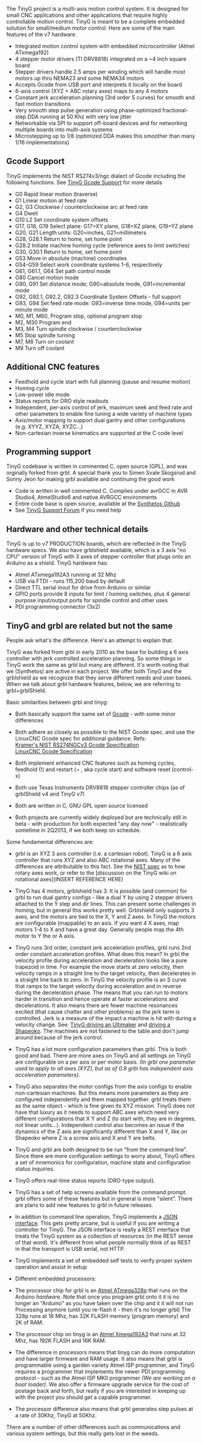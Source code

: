 The TinyG project is a multi-axis motion control system. It is designed for small CNC applications and other applications that require highly controllable motion control. TinyG is meant to be a complete embedded solution for small/medium motor control. Here are some of the main features of the v7 hardware.

* Integrated motion control system with embedded microcontroller (Atmel ATxmega192) 
* 4 stepper motor drivers (TI DRV8818) integrated on a ~4 inch square board 
* Stepper drivers handle 2.5 amps per winding which will handle most motors up thru NEMA23 and some NEMA34 motors 
* Accepts Gcode from USB port and interprets it locally on the board 
* 6-axis control (XYZ + ABC rotary axes) maps to any 4 motors
* Constant jerk acceleration planning (3rd order S curves) for smooth and fast motion transitions
* Very smooth step pulse generation using phase-optimized fractional-step DDA running at 50 Khz with very low jitter
* Networkable via SPI to support off-board devices and for networking multiple boards into multi-axis systems
* Microstepping up to 1/8 (optimized DDA makes this smoother than many 1/16 implementations)

## Gcode Support
TinyG implements the NIST RS274v3/ngc dialect of Gcode including the following functions. See [TinyG Gcode Support](https://github.com/synthetos/TinyG/wiki/TinyG-Gcode-Support) for more details 

* G0 Rapid linear motion (traverse)
* G1 Linear motion at feed rate
* G2, G3 Clockwise / counterclockwise arc at feed rate
* G4 Dwell
* G10 L2 Set coordinate system offsets 
* G17, G18, G19 Select plane: G17=XY plane, G18=XZ plane, G19=YZ plane
* G20, G21 Length units: G20=inches, G21=millimeters
* G28, G28.1 Return to home, set home point
* G28.2 Initiate machine homing cycle (reference axes to limit switches)
* G30, G30.1 Return to home, set home point
* G53 Move in absolute (machine) coordinates
* G54-G59 Select work coordinate systems 1-6, respectively
* G61, G61.1, G64 Set path control mode
* G80 Cancel motion mode
* G90, G91 Set distance mode; G90=absolute mode, G91=incremental mode 
* G92, G92.1, G92.2, G92.3 Coordinate System Offsets - full support
* G93, G94 Set feed rate mode: G93=inverse time mode, G94=units per minute mode 
* M0, M1, M60, Program stop, optional program stop
* M2, M30 Program end
* M3, M4 Turn spindle clockwise / counterclockwise
* M5 Stop spindle turning
* M7, M8 Turn on coolant
* M9 Turn off coolant

## Additional CNC features
* Feedhold and cycle start with full planning (pause and resume motion) 
* Homing cycle 
* Low-power idle mode 
* Status reports for DRO style readouts 
* Independent, per-axis control of jerk, maximum seek and feed rate and other parameters to enable fine tuning a wide variety of machine types 
* Axis/motor mapping to support dual gantry and other configurations (e.g. XYYZ, XYZA, XYZC...) 
* Non-cartesian inverse kinematics are supported at the C code level

## Programming support
TinyG codebase is written in commented C, open source (GPL), and was orginally forked from grbl. A special thank you to Simen Svale Skogsrud and Sonny Jeon for making grbl available and continuing the good work 

* Code is written in well commented C. Complies under avrGCC in AVR Studio4, AtmelStudio6 and native AVRGCC environments
* Entire code base is open source, available at the [Synthetos Github](https://github.com/synthetos/tinyg)
* See [TinyG Support Forum](https://www.synthetos.com/forum/tinyg/) if you need help 

## Hardware and other technical details
TinyG is up to v7 PRODUCTION boards, which are reflected in the TinyG hardware specs. We also have grblshield available, which is a 3 axis "no CPU" version of TinyG with 3 axes of stepper controller that plugs onto an Arduino as a shield. TinyG hardware has:

* Atmel ATxmega192A3 running at 32 Mhz 
* USB via FTDI - runs 115,200 baud by default 
* Direct TTL serial inout for drive from Arduino or similar 
* GPIO ports provide 8 inputs for limit / homing switches, plus 4 general purpose input/output ports for spindle control and other uses 
* PDI programming connector (3x2) 

## TinyG and grbl are related but not the same
People ask what's the difference. Here's an attempt to explain that.

TinyG was forked from grbl in early 2010 as the base for building a 6 axis controller with jerk controlled acceleration planning. So some things in TinyG work the same as grbl but many are different. It's worth noting that we (Synthetos) are active in each project. We offer both TinyG and the grblshield as we recognize that they serve different needs and user bases. When we talk about grbl hardware features, below, we are referring to grbl+grblShield.

Basic similarities between grbl and tinyg: 

* Both basically support the same set of [Gcode](https://github.com/synthetos/TinyG/wiki/TinyG-Gcode-Support) - with some minor differences

* Both adhere as closely as possible to the NIST Gcode spec. and use the LinuxCNC Gcode spec for additional guidance. Refs:<br>
[Kramer's NIST RS274NGCv3 Gcode Specification](http://technisoftdirect.com/catalog/download/RS274NGC_3.pdf)<br>
[LinuxCNC Gcode Specification](http://www.linuxcnc.org/docs/2.4/html/gcode_main.html)<br>

* Both implement enhanced CNC features such as homing cycles, feedhold (!) and restart (~ , aka cycle start) and software reset (control-x) 
* Both use Texas Instruments DRV8818 stepper controller chips (as of grblShield v4 and TinyG v7)
* Both are written in C, GNU GPL open source licensed
* Both projects are currently widely deployed but are technically still in beta - with production for both expected "any day now" - realistically sometime in 2Q2013, if we both keep on schedule.

Some fundamental differences are: 
* grbl is an XYZ 3 axis controller (i.e. a cartesian robot). TinyG is a 6 axis controller that runs XYZ and also ABC rotational axes. Many of the differences are attributable to this fact. See the [NIST spec](http://technisoftdirect.com/catalog/download/RS274NGC_3.pdf) as to how rotary axes work, or refer to the [discussion on the TinyG wiki on rotational axes](INSERT REFERENCE HERE)

* TinyG has 4 motors, grblshield has 3. It is possible (and common) for grbl to run dual gantry configs - like a dual Y by using 2 stepper drivers attached to the Y step and dir lines. This can present some challenges in homing, but in general this works pretty well. Grblshield only supports 3 axes, and the motors are tied to the X, Y and Z axes. In TinyG the motors are configurable (mappable) to an axis. If you want 4 X axes, map motors 1-4 to X and have a great day. Generally people map the 4th motor to Y the or A axis.

* TinyG runs 3rd order, constant jerk acceleration profiles, grbl runs 2nd order constant acceleration profiles. What does this mean? In grbl the velocity profile during acceleration and deceleration looks like a pure trapezoid in time. For example the move starts at zero velocity, then velocity ramps in a straight line to the target velocity, then decelerates in a straight line back to zero. In TinyG the velocity profile is an S curve that ramps to the target velocity during acceleration and in reverse during the deceleration phase. The means that you can run to motors harder in transition and hence operate at faster accelerations and decelerations. It also means there are fewer machine resonances excited (that cause chatter and other problems) as the jerk term is controlled. Jerk is a measure of the impact a machine is hit with during a velocity change. See: [TinyG driving an Ultimaker](http://www.youtube.com/watch?v=Om0wTqFA-Dw) and [driving a Shapeoko](http://www.youtube.com/watch?v=pCC1GXnYfFI). The machines are not fastened to the table and don't jump around because of the jerk control.

* TinyG has a lot more configuration parameters than grbl. This is both good and bad. There are more axes on TinyG and all settings on TinyG are configurable on a per axis or per motor basis. _(In grbl one parameter used to apply to all axes (XYZ), but as of 0.9 grbl has independent axis acceleration parameters)_. 

* TinyG also separates the motor configs from the axis configs to enable non-cartesian machines. But this means more parameters as they are configured independently and them mapped together. grbl treats them as the same object - which is fine given its XYZ mission. TinyG does not have that luxury as it needs to support ABC axes which need very different configurations that X Y and Z (to start with, they are in degrees, not linear units...). Independent control also becomes an issue if the dynamics of the Z axis are significantly different than X and Y, like on Shapeoko where Z is a screw axis and X and Y are belts. 

* TinyG and grbl are both designed to be run "from the command line". Since there are more configuration settings to worry about, TinyG offers a set of mnemonics for configuration, machine state and configuration status inquiries. 

* TinyG offers real-time status reports (DRO-type output).

* TinyG has a set of help screens available from the command prompt. grbl offers some of these features but in general is more "silent". There are plans to add new features to grbl in future releases.

* In addition to command line operation, TinyG implements a [JSON interface](https://github.com/synthetos/TinyG/wiki/JSON-Operation). This gets pretty arcane, but is useful if you are writing a controller for TinyG. The JSON interface is really a REST interface that treats the TinyG system as a collection of resources (in the REST sense of that word). It's different from what people normally think of as REST in that the transport is USB serial, not HTTP.

* TinyG implements a set of embedded self tests to verify proper system operation and assist in setup

* Different embedded processors:
 * The processor chip for grbl is an [Atmel ATmega328p](http://www.atmel.com/Images/doc8161.pdf) that runs on the Arduino *hardware*. Note that once you program grbl onto it it is no longer an "Arduino" as you have taken over the chip and it it will not run Processing anymore (until you re-flash it - then it's no longer grbl) The 328p runs at 16 Mhz, has 32K FLASH memory (program memory) and 2K of RAM. 
 * The processor chip on tinyg is an [Atmel Xmega192A3](http://www.atmel.com/Images/doc8068.pdf) that runs at 32 Mhz, has 192K FLASH and 16K RAM.
 * The difference in processors means that tinyg can do more computation and have larger firmware and RAM usage. It also means that grbl is programmable using a garden variety Atmel ISP programmer, and TinyG requires a programmer that implements the newer PDI programming protocol - such as the Atmel ISP MKII programmer _(We are working on a boot loader)_. We also offer a firmware upgrade service for the cost of postage back and forth, but really if you are interested in keeping up with the project you should get a capable programmer. 
 * The processor difference also means that grbl generates step pulses at a rate of 30Khz, TinyG at 50Khz. 

There are a number of other differences such as communications and various system settings, but this really gets lost in the weeds.